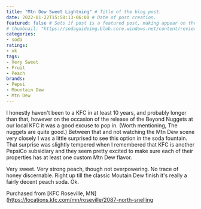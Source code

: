 ```yaml
---
title: "Mtn Dew Sweet Lightning" # Title of the blog post.
date: 2022-01-22T15:58:13-06:00 # Date of post creation.
featured: false # Sets if post is a featured post, making appear on the home page side bar.
# thumbnail: "https://sodaguideimg.blob.core.windows.net/content/review/thumbs/mountain-dew-sweet-lightning.jpg" # Sets thumbnail image appearing inside card on homepage.
categories:
- soda
ratings:
- ok
tags:
- Very Sweet
- Fruit
- Peach
brands:
- Pepsi
- Mountain Dew
- Mtn Dew
---
```


I honestly haven't been to a KFC in at least 10 years, and probably longer than that, however on the occasion of the release of the Beyond 
Nuggets at our local KFC it was a good excuse to pop in. (Worth mentioning, The nuggets are quite good.) Between that and not watching the Mtn Dew scene very closely I was a little surprised to see this option in the soda fountain. That surprise was slightly tempered when I remembered that KFC is another PepsiCo subsidiary and they seem pretty excited to make sure each of their properties has at least one custom Mtn Dew flavor.

Very sweet. Very strong peach, though not overpowering. No trace of honey discernable. Right up till the classic Moutain Dew finish it's really a fairly decent peach soda. Ok.

Purchased from [KFC Roseville, MN](https://locations.kfc.com/mn/roseville/2087-north-snelling

<!-- {{< figure src="https://sodaguideimg.blob.core.windows.net/content/review/mountain-dew-sweet-lightning.jpg" >}} -->